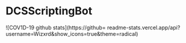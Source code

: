 # DCSScriptingBot
![COV1D-19 github stats](https://github=
readme-stats.vercel.app/api?username=Wizxrd&show_icons=true&theme=radical)
